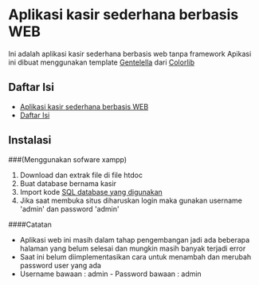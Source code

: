 # Aplikasi kasir sederhana berbasis WEB

Ini adalah aplikasi kasir sederhana berbasis web tanpa framework
Apikasi ini dibuat menggunakan template [Gentelella](https://github.com/ColorlibHQ/gentelella) dari [Colorlib](https://colorlib.com/)



## Daftar Isi
- [Aplikasi kasir sederhana berbasis WEB](#aplikasi-kasir-sederhana-berbasis-web)
- [Daftar Isi](#daftar-isi)

## Instalasi
###(Menggunakan sofware xampp)
1. Download dan extrak file di file htdoc
2. Buat database bernama kasir
3. Import kode [SQL database yang digunakan](databse.sql)
4. Jika saat membuka situs diharuskan login maka gunakan username 'admin' dan password 'admin'


####Catatan
- Aplikasi web ini masih dalam tahap pengembangan jadi ada beberapa halaman yang belum selesai dan mungkin masih banyak terjadi error
- Saat ini belum diimplementasikan cara untuk menambah dan merubah password user yang ada
- Username bawaan : admin    - Password bawaan : admin
